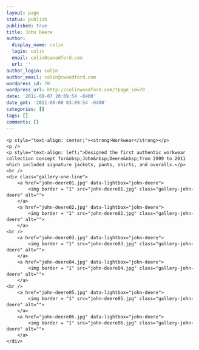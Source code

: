 ```yaml
---
layout: page
status: publish
published: true
title: John Deere
author:
  display_name: colin
  login: colin
  email: colin@cwoodford.com
  url: ''
author_login: colin
author_email: colin@cwoodford.com
wordpress_id: 70
wordpress_url: http://colinwoodford.com/?page_id=70
date: '2011-08-07 20:09:54 -0400'
date_gmt: '2011-08-08 03:09:54 -0400'
categories: []
tags: []
comments: []
---
```


<div class="gallery">

    <p style="text-align: center;"><strong>Workwear</strong></p>
    <p />
    <p style="text-align: left;">Designed the first authentic workwear collection concept for&nbsp;John&nbsp;Deere&nbsp;from 2009 to 2011 which included signature jackets, pants, shirts, and overalls.</p>
    <br />
	<div class="gallery-one-line">
		<a href="john-deere01.jpg" data-lightbox="john-deere">
		    <img border = "1" src="john-deere01.jpg" class="gallery-john-deere" alt="">
	    </a>
		<a href="john-deere02.jpg" data-lightbox="john-deere">
		    <img border = "1" src="john-deere02.jpg" class="gallery-john-deere" alt="">
		</a>
	<br />
		<a href="john-deere03.jpg" data-lightbox="john-deere">
		    <img border = "1" src="john-deere03.jpg" class="gallery-john-deere" alt="">
		</a>
		<a href="john-deere04.jpg" data-lightbox="john-deere">
		    <img border = "1" src="john-deere04.jpg" class="gallery-john-deere" alt="">
	    </a>
	<br />
		<a href="john-deere05.jpg" data-lightbox="john-deere">
		    <img border = "1" src="john-deere05.jpg" class="gallery-john-deere" alt="">
		</a>
		<a href="john-deere06.jpg" data-lightbox="john-deere">
		    <img border = "1" src="john-deere06.jpg" class="gallery-john-deere" alt="">
		</a>
	</div>
</div>